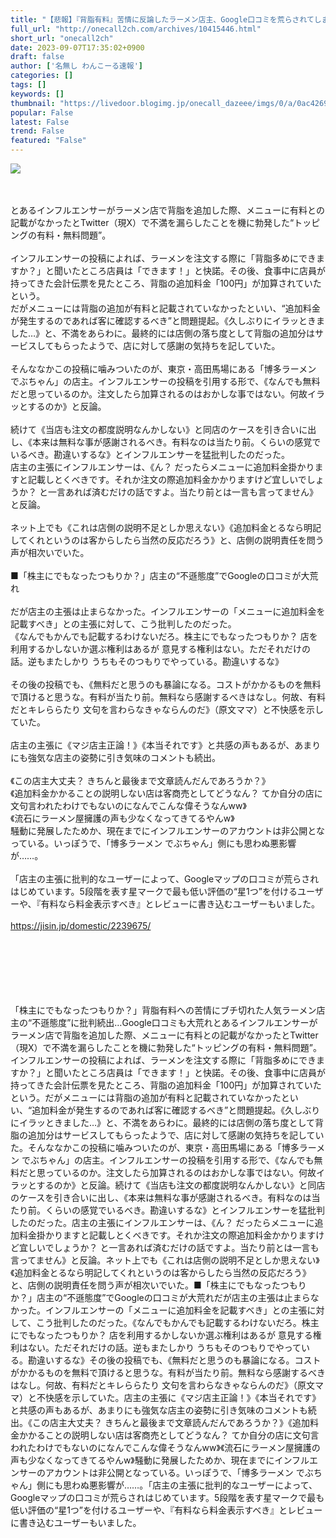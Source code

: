 ```yaml
---
title: "【悲報】『背脂有料』苦情に反論したラーメン店主、Google口コミを荒らされてしまう… : わんこーる速報！"
full_url: "http://onecall2ch.com/archives/10415446.html"
short_url: "onecall2ch"
date: 2023-09-07T17:35:02+0900
draft: false
author: ['名無し わんこーる速報']
categories: []
tags: []
keywords: []
thumbnail: "https://livedoor.blogimg.jp/onecall_dazeee/imgs/0/a/0ac4269b-s.png"
popular: False
latest: False
trend: False
featured: "False"
---
```


![](https://livedoor.blogimg.jp/onecall_dazeee/imgs/0/a/0ac4269b-s.png)

<div><br> <br> とあるインフルエンサーがラーメン店で背脂を追加した際、メニューに有料との記載がなかったとTwitter（現X）で不満を漏らしたことを機に勃発した“トッピングの有料・無料問題”。 <br> <br> インフルエンサーの投稿によれば、ラーメンを注文する際に「背脂多めにできますか？」と聞いたところ店員は「できます！」と快諾。その後、食事中に店員が持ってきた会計伝票を見たところ、背脂の追加料金「100円」が加算されていたという。 <br> だがメニューには背脂の追加が有料と記載されていなかったといい、“追加料金が発生するのであれば客に確認するべき”と問題提起。《久しぶりにイラッときました…》と、不満をあらわに。最終的には店側の落ち度として背脂の追加分はサービスしてもらったようで、店に対して感謝の気持ちを記していた。 <br> <br> そんななかこの投稿に噛みついたのが、東京・高田馬場にある「博多ラーメン でぶちゃん」の店主。インフルエンサーの投稿を引用する形で、《なんでも無料だと思っているのか。注文したら加算されるのはおかしな事ではない。何故イラッとするのか》と反論。 <br> <br> 続けて《当店も注文の都度説明なんかしない》と同店のケースを引き合いに出し、《本来は無料な事が感謝されるべき。有料なのは当たり前。くらいの感覚でいるべき。勘違いするな》とインフルエンサーを猛批判したのだった。 <br> 店主の主張にインフルエンサーは、《ん？ だったらメニューに追加料金掛かりますと記載しとくべきです。それか注文の際追加料金かかりますけど宜しいでしょうか？ と一言あれば済むだけの話ですよ。当たり前とは一言も言ってません》と反論。 <br> <br> ネット上でも《これは店側の説明不足としか思えない》《追加料金とるなら明記してくれというのは客からしたら当然の反応だろう》と、店側の説明責任を問う声が相次いでいた。 <br> <br> ■「株主にでもなったつもりか？」店主の“不遜態度”でGoogleの口コミが大荒れ <br> <br> だが店主の主張は止まらなかった。インフルエンサーの「メニューに追加料金を記載すべき」との主張に対して、こう批判したのだった。 <br> 《なんでもかんでも記載するわけないだろ。株主にでもなったつもりか？ 店を利用するかしないか選ぶ権利はあるが 意見する権利はない。ただそれだけの話。逆もまたしかり うちもそのつもりでやっている。勘違いするな》 <br> <br> その後の投稿でも、《無料だと思うのも暴論になる。コストがかかるものを無料で頂けると思うな。有料が当たり前。無料なら感謝するべきはなし。何故、有料だとキレららたり 文句を言わらなきゃならんのだ》（原文ママ）と不快感を示していた。 <br> <br> 店主の主張に《マジ店主正論！》《本当それです》と共感の声もあるが、あまりにも強気な店主の姿勢に引き気味のコメントも続出。 <br> <br> 《この店主大丈夫？ きちんと最後まで文章読んだんであろうか？》 <br> 《追加料金かかることの説明しない店は客商売としてどうなん？ てか自分の店に文句言われたわけでもないのになんでこんな偉そうなんww》 <br> 《流石にラーメン屋擁護の声も少なくなってきてるやんw》 <br> 騒動に発展したためか、現在までにインフルエンサーのアカウントは非公開となっている。いっぽうで、「博多ラーメン でぶちゃん」側にも思わぬ悪影響が……。 <br> <br> 「店主の主張に批判的なユーザーによって、Googleマップの口コミが荒らされはじめています。5段階を表す星マークで最も低い評価の“星1つ”を付けるユーザーや、『有料なら料金表示すべき』とレビューに書き込むユーザーもいました。<br><br><a title="" target="_blank" href="https://jisin.jp/domestic/2239675/">https://jisin.jp/domestic/2239675/</a><br><br> <br> <br><br> <br><br><p>「株主にでもなったつもりか？」背脂有料への苦情にブチ切れた人気ラーメン店主の“不遜態度”に批判続出…Google口コミも大荒れとあるインフルエンサーがラーメン店で背脂を追加した際、メニューに有料との記載がなかったとTwitter（現X）で不満を漏らしたことを機に勃発した“トッピングの有料・無料問題”。インフルエンサーの投稿によれば、ラーメンを注文する際に「背脂多めにできますか？」と聞いたところ店員は「できます！」と快諾。その後、食事中に店員が持ってきた会計伝票を見たところ、背脂の追加料金「100円」が加算されていたという。だがメニューには背脂の追加が有料と記載されていなかったといい、“追加料金が発生するのであれば客に確認するべき”と問題提起。《久しぶりにイラッときました…》と、不満をあらわに。最終的には店側の落ち度として背脂の追加分はサービスしてもらったようで、店に対して感謝の気持ちを記していた。そんななかこの投稿に噛みついたのが、東京・高田馬場にある「博多ラーメン でぶちゃん」の店主。インフルエンサーの投稿を引用する形で、《なんでも無料だと思っているのか。注文したら加算されるのはおかしな事ではない。何故イラッとするのか》と反論。続けて《当店も注文の都度説明なんかしない》と同店のケースを引き合いに出し、《本来は無料な事が感謝されるべき。有料なのは当たり前。くらいの感覚でいるべき。勘違いするな》とインフルエンサーを猛批判したのだった。店主の主張にインフルエンサーは、《ん？ だったらメニューに追加料金掛かりますと記載しとくべきです。それか注文の際追加料金かかりますけど宜しいでしょうか？ と一言あれば済むだけの話ですよ。当たり前とは一言も言ってません》と反論。ネット上でも《これは店側の説明不足としか思えない》《追加料金とるなら明記してくれというのは客からしたら当然の反応だろう》と、店側の説明責任を問う声が相次いでいた。■「株主にでもなったつもりか？」店主の“不遜態度”でGoogleの口コミが大荒れだが店主の主張は止まらなかった。インフルエンサーの「メニューに追加料金を記載すべき」との主張に対して、こう批判したのだった。《なんでもかんでも記載するわけないだろ。株主にでもなったつもりか？ 店を利用するかしないか選ぶ権利はあるが 意見する権利はない。ただそれだけの話。逆もまたしかり うちもそのつもりでやっている。勘違いするな》その後の投稿でも、《無料だと思うのも暴論になる。コストがかかるものを無料で頂けると思うな。有料が当たり前。無料なら感謝するべきはなし。何故、有料だとキレららたり 文句を言わらなきゃならんのだ》（原文ママ）と不快感を示していた。店主の主張に《マジ店主正論！》《本当それです》と共感の声もあるが、あまりにも強気な店主の姿勢に引き気味のコメントも続出。《この店主大丈夫？ きちんと最後まで文章読んだんであろうか？》《追加料金かかることの説明しない店は客商売としてどうなん？ てか自分の店に文句言われたわけでもないのになんでこんな偉そうなんww》《流石にラーメン屋擁護の声も少なくなってきてるやんw》騒動に発展したためか、現在までにインフルエンサーのアカウントは非公開となっている。いっぽうで、「博多ラーメン でぶちゃん」側にも思わぬ悪影響が……。「店主の主張に批判的なユーザーによって、Googleマップの口コミが荒らされはじめています。5段階を表す星マークで最も低い評価の“星1つ”を付けるユーザーや、『有料なら料金表示すべき』とレビューに書き込むユーザーもいました。</p></div>